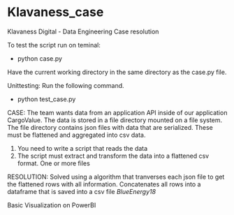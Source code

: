 # Klavaness_case
Klavaness Digital - Data Engineering Case resolution

To test the script run on teminal:
- python case.py

Have the current working directory in the same directory as the case.py file.

Unittesting:
Run the following command.
- python test_case.py

CASE:
The team wants data from an application API inside of our application CargoValue. 
The data is stored in a file directory mounted on a file system. 
The file directory contains json files with data that are serialized. 
These must be flattened and aggregated into csv data.

1.	You need to write a script that reads the data 
2.	The script must extract and transform the data into a flattened csv format. One or more files

RESOLUTION:
Solved using a algorithm that tranverses each json file to get the flattened rows with all information.
Concatenates all rows into a dataframe that is saved into a csv file *BlueEnergy18*

Basic Visualization on PowerBI
